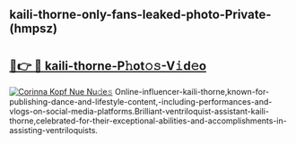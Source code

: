 ## kaili-thorne-only-fans​-leaked-photo​-Private-(hmpsz)


# <h2><a href="https://mediaupload.pro?title=kaili-thorne&ref=git">🔗👉 🔴 kaili-thorne-P𝚑ot𝚘𝚜-V𝚒d𝚎o</a></h2>

[![Corinna Kopf Nue Nu𝚍e𝚜](https://i.imgur.com/0qMVB7G.gif)](https://mediaupload.pro?title=kaili-thorne&ref=git)
Online-influencer-kaili-thorne,known-for-publishing-dance-and-lifestyle-content,-including-performances-and-vlogs-on-social-media-platforms.Brilliant-ventriloquist-assistant-kaili-thorne,celebrated-for-their-exceptional-abilities-and-accomplishments-in-assisting-ventriloquists.  